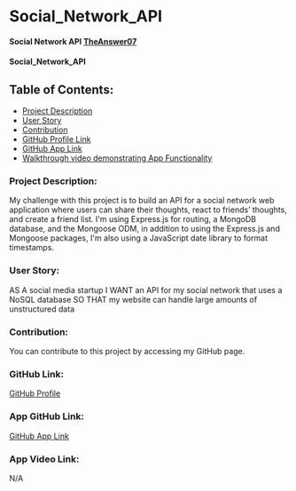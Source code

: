 # Social_Network_API

#### Social Network API [TheAnswer07](https://github.com/TheAnswer07)

#### Social_Network_API

## Table of Contents:
* [Project Description](#project-description)
* [User Story](#username)
* [Contribution](#contribution)
* [GitHub Profile Link](#github-profile)
* [GitHub App Link](#app-github-link)
* [Walkthrough video demonstrating App Functionality](#app-video-link)


### Project Description:

My challenge with this project is to build an API for a social network web application where users can share their thoughts, react to friends’ thoughts, and create a friend list. I'm using Express.js for routing, a MongoDB database, and the Mongoose ODM, in addition to using the Express.js and Mongoose packages, I'm also using a JavaScript date library to format timestamps.

### User Story:

AS A social media startup
I WANT an API for my social network that uses a NoSQL database
SO THAT my website can handle large amounts of unstructured data

### Contribution:

You can contribute to this project by accessing my GitHub page.

### GitHub Link:

[GitHub Profile](https://github.com/TheAnswer07)

### App GitHub Link:

[GitHub App Link](https://github.com/TheAnswer07/Social_Network_API)

### App Video Link:

N/A
